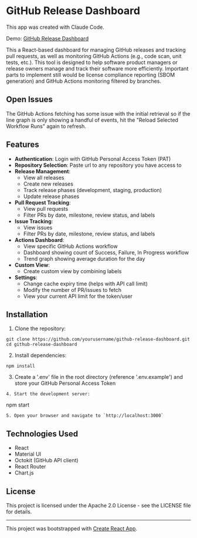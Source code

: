 # GitHub Release Dashboard

This app was created with Claude Code.

Demo: [GitHub Release Dashboard](https://github-release-dashboard-7zrm.vercel.app)

This a React-based dashboard for managing GitHub releases and tracking pull requests, as well as monitoring GitHub Actions (e.g., code scan, unit tests, etc.). This tool is designed to help software product managers or release owners manage and track their software more efficiently. Important parts to implement still would be license compliance reporting (SBOM generation) and GitHub Actions monitoring filtered by branches.

## Open Issues

The GitHub Actions fetching has some issue with the initial retrieval so if the line graph is only showing a handful of events, hit the "Reload Selected Workflow Runs" again to refresh.

## Features

- **Authentication**: Login with GitHub Personal Access Token (PAT)
- **Repository Selection**: Paste url to any repository you have access to
- **Release Management**:
  - View all releases
  - Create new releases
  - Track release phases (development, staging, production)
  - Update release phases
- **Pull Request Tracking**:
  - View pull requests
  - Filter PRs by date, milestone, review status, and labels
- **Issue Tracking**:
  - View issues
  - Filter PRs by date, milestone, review status, and labels
- **Actions Dashboard**:
  - View specific GitHub Actions workflow
  - Dashboard showing count of Success, Failure, In Progress workflow
  - Trend graph showing average duration for the day
- **Custom View**:
	- Create custom view by combining labels
- **Settings**:
	- Change cache expiry time (helps with API call limit)
 	- Modify the number of PR/issues to fetch
  - View your current API limit for the token/user

## Installation

1. Clone the repository:
```
git clone https://github.com/yourusername/github-release-dashboard.git
cd github-release-dashboard
```
2. Install dependencies:
```
npm install
```
3. Create a '.env' file in the root directory (reference '.env.example') and store your GitHub Personal Access Token
```
4. Start the development server:
```
npm start
```
5. Open your browser and navigate to `http://localhost:3000`
```

## Technologies Used

- React
- Material UI
- Octokit (GitHub API client)
- React Router
- Chart.js

## License

This project is licensed under the Apache 2.0 License - see the LICENSE file for details.

---

This project was bootstrapped with [Create React App](https://github.com/facebook/create-react-app).
